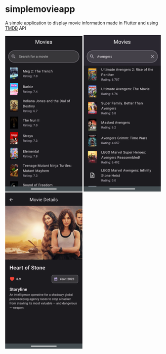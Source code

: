 # simplemovieapp

A simple application to display movie information made in Flutter and using [TMDB](https://www.themoviedb.org/?language=pt-BR) API

<p align="start">
    <img src="screenshots/popular.png" width="250"/>
    <img src="screenshots/search.png" width="250"/>
    <img src="screenshots/details.png" width="250"/>
</p>